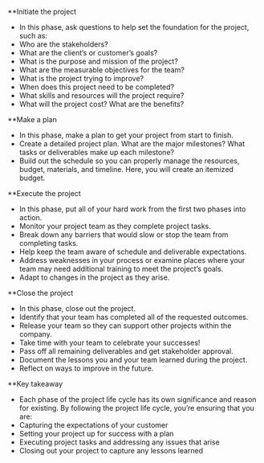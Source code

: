 
**Initiate the project

- In this phase, ask questions to help set the foundation for the project, such as:
- Who are the stakeholders?
- What are the client’s or customer’s goals?
- What is the purpose and mission of the project?
- What are the measurable objectives for the team?
- What is the project trying to improve? 
- When does this project need to be completed? 
- What skills and resources will the project require? 
- What will the project cost? What are the benefits?

**Make a plan

- In this phase, make a plan to get your project from start to finish. 
- Create a detailed project plan. What are the major milestones? What tasks or deliverables make up each milestone?  
- Build out the schedule so you can properly manage the resources, budget, materials, and timeline. Here, you will create an itemized budget.

**Execute the project

- In this phase, put all of your hard work from the first two phases into action. 
- Monitor your project team as they complete project tasks. 
- Break down any barriers that would slow or stop the team from completing tasks. 
- Help keep the team aware of schedule and deliverable expectations.
- Address weaknesses in your process or examine places where your team may need additional training to meet the project’s goals.
- Adapt to changes in the project as they arise.

**Close the project

- In this phase, close out the project.
- Identify that your team has completed all of the requested outcomes. 
- Release your team so they can support other projects within the company.
- Take time with your team to celebrate your successes! 
- Pass off all remaining deliverables and get stakeholder approval.
- Document the lessons you and your team learned during the project.
- Reflect on ways to improve in the future.

**Key takeaway

- Each phase of the project life cycle has its own significance and reason for existing. By following the project life cycle, you’re ensuring that you are: 
- Capturing the expectations of your customer
- Setting your project up for success with a plan
- Executing project tasks and addressing any issues that arise 
- Closing out your project to capture any lessons learned 

